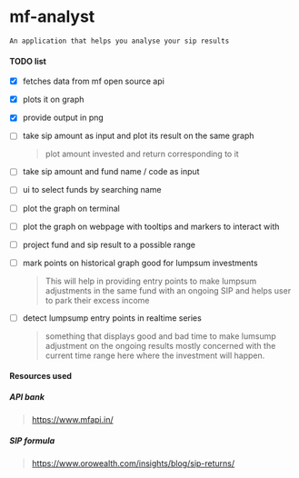 # mf-analyst

```
An application that helps you analyse your sip results
```

#### TODO list

- [x] fetches data from mf open source api 
- [x] plots it on graph
- [x] provide output in png
- [ ] take sip amount as input and plot its result on the same graph
    > plot amount invested and return corresponding to it
- [ ] take sip amount and fund name / code as input 
- [ ] ui to select funds by searching name
- [ ] plot the graph on terminal
- [ ] plot the graph on webpage with tooltips and markers to interact with
- [ ] project fund and sip result to a possible range
- [ ] mark points on historical graph good for lumpsum investments
    >  This will help in providing entry points to make lumpsum adjustments 
       in the same fund with an ongoing SIP and helps user to park their
       excess income 
- [ ] detect lumpsump entry points in realtime series
    > something that displays good and bad time to make lumsump adjustment 
       on the ongoing results mostly concerned with the current time range 
       here where the investment will happen.
                                                          
                                                         
#### Resources used 

##### API bank
> https://www.mfapi.in/
##### SIP formula
> https://www.orowealth.com/insights/blog/sip-returns/
    